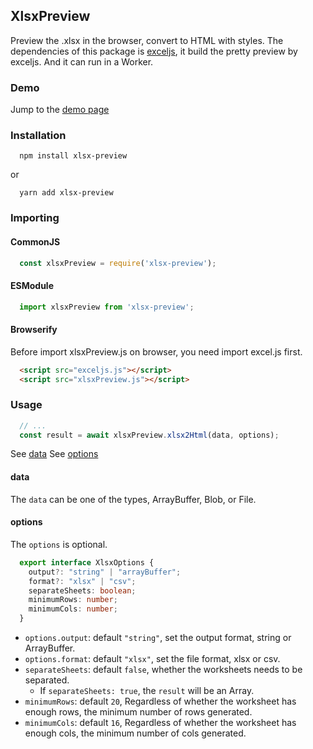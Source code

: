 ## XlsxPreview

Preview the .xlsx in the browser, convert to HTML with styles.
The dependencies of this package is [exceljs](https://github.com/exceljs/exceljs), it build the pretty preview by exceljs.
And it can run in a Worker.

### Demo

Jump to the [demo page](./demo.html)

### Installation

```
  npm install xlsx-preview
```
or
```
  yarn add xlsx-preview
```

### Importing

#### CommonJS
``` js
  const xlsxPreview = require('xlsx-preview');
```
#### ESModule
``` js
  import xlsxPreview from 'xlsx-preview';
```
#### Browserify
Before import xlsxPreview.js on browser, you need import excel.js first.
``` html
  <script src="exceljs.js"></script>
  <script src="xlsxPreview.js"></script>
```

### Usage

``` js
  // ...
  const result = await xlsxPreview.xlsx2Html(data, options);
```
See [data](#data)
See [options](#options)
#### data
The `data` can be one of the types, ArrayBuffer, Blob, or File.
#### options
The `options` is optional.
``` ts
  export interface XlsxOptions {
    output?: "string" | "arrayBuffer";
    format?: "xlsx" | "csv";
    separateSheets: boolean;
    minimumRows: number;
    minimumCols: number;
  }
```
- `options.output`: default `"string"`, set the output format, string or ArrayBuffer.
- `options.format`: default `"xlsx"`, set the file format, xlsx or csv.
- `separateSheets`: default `false`, whether the worksheets needs to be separated.
  - If `separateSheets: true`, the `result` will be an Array.
- `minimumRows`: default `20`, Regardless of whether the worksheet has enough rows, the minimum number of rows generated.
-  `minimumCols`: default `16`, Regardless of whether the worksheet has enough cols, the minimum number of cols generated.

